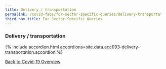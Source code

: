 ```yaml
---
title: Delivery / transportation
permalink: /covid-faqs/for-sector-specific-queries/delivery-transportation
third_nav_title: For Sector-Specific Queries
---
```


### Delivery / transportation

{% include accordion.html accordions=site.data.acc093-delivery-transportation.accordion %}

[Back to Covid-19 Overview](/covid/)